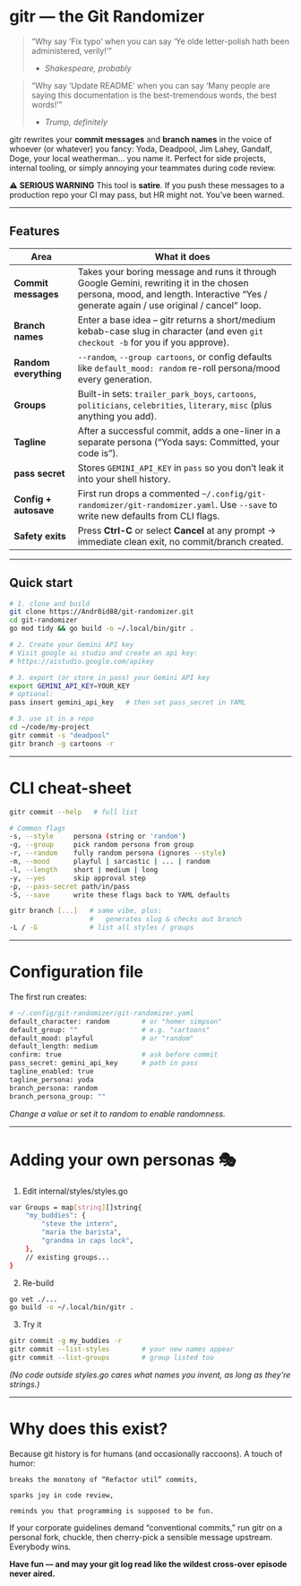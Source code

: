 # gitr ― the **Git Randomizer**

> “Why say ‘Fix typo’ when you can say
> ‘Ye olde letter-polish hath been administered, verily!’”
> - *Shakespeare, probably*

> “Why say ‘Update README’ when you can say
> ‘Many people are saying this documentation is the best-tremendous words, the best words!’”
> - *Trump, definitely*

gitr rewrites your **commit messages** and **branch names** in the voice of whoever (or whatever) you fancy:
Yoda, Deadpool, Jim Lahey, Gandalf, Doge, your local weatherman… you name it.
Perfect for side projects, internal tooling, or simply annoying your teammates during code review.

⚠️ **SERIOUS WARNING**
This tool is **satire**. If you push these messages to a production repo your CI may pass,
but HR might not. You’ve been warned.

---

## Features

| Area | What it does |
|------|--------------|
| **Commit messages** | Takes your boring message and runs it through Google Gemini, rewriting it in the chosen persona, mood, and length. Interactive “Yes / generate again / use original / cancel” loop. |
| **Branch names** | Enter a base idea – gitr returns a short/medium kebab-case slug in character (and even `git checkout -b` for you if you approve). |
| **Random everything** | `--random`, `--group cartoons`, or config defaults like `default_mood: random` re-roll persona/mood every generation. |
| **Groups** | Built-in sets: `trailer_park_boys`, `cartoons`, `politicians`, `celebrities`, `literary`, `misc` (plus anything you add). |
| **Tagline** | After a successful commit, adds a one-liner in a separate persona (“Yoda says: Committed, your code is”). |
| **pass secret** | Stores `GEMINI_API_KEY` in `pass` so you don’t leak it into your shell history. |
| **Config + autosave** | First run drops a commented `~/.config/git-randomizer/git-randomizer.yaml`. Use `--save` to write new defaults from CLI flags. |
| **Safety exits** | Press **Ctrl-C** or select **Cancel** at any prompt → immediate clean exit, no commit/branch created. |

---

## Quick start

```bash
# 1. clone and build
git clone https://Andr0id88/git-randomizer.git
cd git-randomizer
go mod tidy && go build -o ~/.local/bin/gitr .

# 2. Create your Gemini API key
# Visit google ai studio and create an api key:
# https://aistudio.google.com/apikey

# 3. export (or store in pass) your Gemini API key
export GEMINI_API_KEY=YOUR_KEY
# optional:
pass insert gemini_api_key   # then set pass_secret in YAML

# 3. use it in a repo
cd ~/code/my-project
gitr commit -s "deadpool"
gitr branch -g cartoons -r
```

---

# CLI cheat-sheet
```bash
gitr commit --help   # full list

# Common flags
-s, --style     persona (string or 'random')
-g, --group     pick random persona from group
-r, --random    fully random persona (ignores --style)
-m, --mood      playful | sarcastic | ... | random
-l, --length    short | medium | long
-y, --yes       skip approval step
-p, --pass-secret path/in/pass
-S, --save      write these flags back to YAML defaults

gitr branch [...]   # same vibe, plus:
                    #   generates slug & checks out branch
-L / -G             # list all styles / groups
```

---

# Configuration file

The first run creates:

```bash
# ~/.config/git-randomizer/git-randomizer.yaml
default_character: random        # or "homer simpson"
default_group: ""                # e.g. "cartoons"
default_mood: playful            # or "random"
default_length: medium
confirm: true                    # ask before commit
pass_secret: gemini_api_key      # path in pass
tagline_enabled: true
tagline_persona: yoda
branch_persona: random
branch_persona_group: ""
```

*Change a value or set it to random to enable randomness.*

---

# Adding your own personas 🎭

1. Edit internal/styles/styles.go
```bash
var Groups = map[string][]string{
    "my_buddies": {
        "steve the intern",
        "maria the barista",
        "grandma in caps lock",
    },
    // existing groups...
}
```

2. Re-build

```bash
go vet ./...
go build -o ~/.local/bin/gitr .
```

3. Try it
```bash
gitr commit -g my_buddies -r
gitr commit --list-styles        # your new names appear
gitr commit --list-groups        # group listed too
```

*(No code outside styles.go cares what names you invent, as long as they’re strings.)*

---

# Why does this exist?

Because git history is for humans (and occasionally raccoons).
A touch of humor:

    breaks the monotony of “Refactor util” commits,

    sparks joy in code review,

    reminds you that programming is supposed to be fun.

If your corporate guidelines demand “conventional commits,” run gitr on a personal fork, chuckle, then cherry-pick a sensible message upstream. Everybody wins.

**Have fun — and may your git log read like the wildest cross-over episode never aired.**
